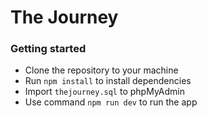 # The Journey

### Getting started
- Clone the repository to your machine
- Run `npm install` to install dependencies
- Import `thejourney.sql` to phpMyAdmin
- Use command `npm run dev` to run the app
